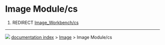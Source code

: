 # Image Module/cs
1.  REDIRECT [Image_Workbench/cs](Image_Workbench/cs.md)



---
![](images/Button_right.svg) [documentation index](../README.md) > [Image](Image_Workbench.md) > Image Module/cs
